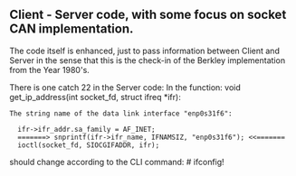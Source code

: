## Client - Server code, with some focus on socket CAN implementation.
  The code itself is enhanced, just to pass information between Client and Server
  in the sense that this is the check-in of the Berkley implementation from the
  Year 1980's.
  
  There is one catch 22 in the Server code:
    In the function: void get_ip_address(int socket_fd, struct ifreq *ifr):
    
    The string name of the data link interface "enp0s31f6":
    
	  ifr->ifr_addr.sa_family = AF_INET;
	  =======> snprintf(ifr->ifr_name, IFNAMSIZ, "enp0s31f6"); <<=======
	  ioctl(socket_fd, SIOCGIFADDR, ifr);

  should change according to the CLI command: # ifconfig!
  
